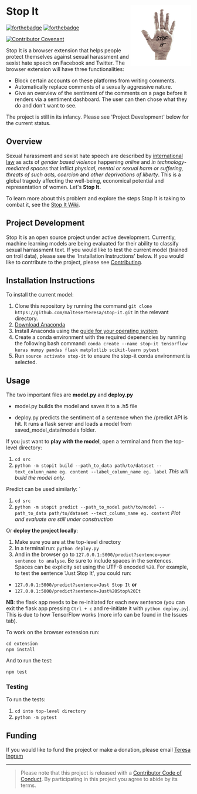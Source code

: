 
# Stop It <img src='logo_stopit.png' align="right" height="165" />

[![forthebadge](https://forthebadge.com/images/badges/made-with-python.svg)](https://forthebadge.com) [![forthebadge](https://forthebadge.com/images/badges/made-with-javascript.svg)](https://forthebadge.com)  

[![Contributor Covenant](https://img.shields.io/badge/Contributor%20Covenant-v1.4%20adopted-ff69b4.svg)](CODE_OF_CONDUCT.md)

Stop It is a browser extension that helps people protect themselves against sexual harassment and sexist hate speech on Facebook and Twitter. The browser extension will have three functionalities:
- Block certain accounts on these platforms from writing comments.
- Automatically replace comments of a sexually aggressive nature.
- Give an overview of the sentiment of the comments on a page before it renders via a sentiment dashboard. The user can then chose what they do and don't want to see.

The project is still in its infancy. Please see 'Project Development' below for the current status.

## Overview

Sexual harassment and sexist hate speech are described by [international law](https://tbinternet.ohchr.org/Treaties/CEDAW/Shared%20Documents/1_Global/CEDAW_C_GC_35_8267_E.pdf) as acts of *gender based violence* happening *online* and *in technology-mediated spaces* that inflict *physical, mental or sexual harm or suffering, threats of such acts, coercion* and *other deprivations of liberty*. This is a global tragedy affecting the well-being, economical potential and representation of women. Let's __Stop It.__

To learn more about this problem and explore the steps Stop It is taking to combat it, see the [Stop It Wiki](https://github.com/malteserteresa/stop-it/wiki/The-Problem).

## Project Development

Stop It is an open source project under active development. Currently, machine learning models are being evaluated for their ability to classify sexual harrassment text. If you would like to test the current model (trained on troll data), please see the 'Installation Instructions' below. If you would like to contribute to the project, please see [Contributing](https://github.com/malteserteresa/stop-it/blob/master/contributing.md).

## Installation Instructions

To install the current model:
1. Clone this repository by running the command `git clone https://github.com/malteserteresa/stop-it.git` in the relevant directory.
2. [Download Anaconda](https://www.anaconda.com/distribution/#download-section)
3. Install Anaconda using the [guide for your operating system](https://docs.conda.io/projects/conda/en/latest/user-guide/install/index.html#regular-installation)
4. Create a conda environment with the required depenencies by running the following bash command: 
`conda create --name stop-it tensorflow keras numpy pandas flask matplotlib scikit-learn pytest`
5. Run `source activate stop-it` to ensure the stop-it conda environment is selected.

## Usage
The two important files are **model.py** and **deploy.py** 

- model.py builds the model and saves it to a .h5 file 

- deploy.py predicts the sentiment of a sentence when the /predict API is hit.
It runs a flask server and loads a model from saved_model_data/models folder. 

If you just want to **play with the model**, open a terminal and from the top-level directory: 
1. `cd src`
2. `python -m stopit build --path_to_data path/to/dataset --text_column_name eg. content --label_column_name eg. label`
*This will build the model only.*


Predict can be used similarly: `
1. `cd src`
2. `python -m stopit predict --path_to_model path/to/model --path_to_data path/to/dataset --text_column_name eg. content`
*Plot and evaluate are still under construction*


Or **deploy the project locally**: 
1. Make sure you are at the top-level directory
2. In a terminal run: `python deploy.py`
3. And in the browser go to `127.0.0.1:5000/predict?sentence=your sentence to analyse`. Be sure to include spaces in the sentences. Spaces can be explicity set using the UTF-8 encoded `%20`. For example, to test the sentence 'Just Stop It', you could run:
- `127.0.0.1:5000/predict?sentence=Just Stop It` **or**
- `127.0.0.1:5000/predict?sentence=Just%20Stop%20It`

__NB__: the flask app needs to be re-initiated for each new sentence (you can exit the flask app pressing `Ctrl + c` and re-initiate it with `python deploy.py`). This is due to how TensorFlow works (more info can be found in the Issues tab).



To work on the browser extension run:
```
cd extension
npm install
```

And to run the test:
```
npm test
```

### Testing
To run the tests:
1.  `cd into top-level directory`
2. `python -m pytest`

## Funding
If you would like to fund the project or make a donation, please email [Teresa Ingram](mailto:opt-out-tool@gmail.com)

***

> Please note that this project is released with a [Contributor Code of Conduct](https://github.com/malteserteresa/stop-it/blob/master/CODE_OF_CONDUCT.md). By participating in this project you agree to abide by its terms.


